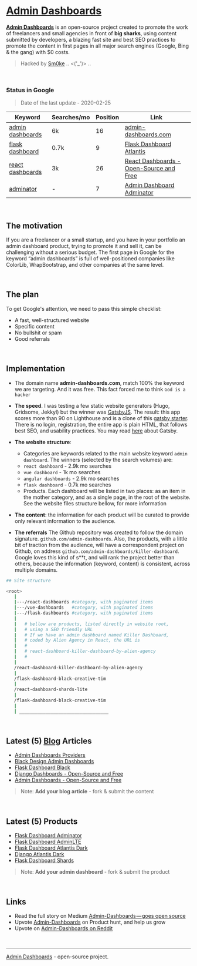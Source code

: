 
# [Admin Dashboards](https://admin-dashboards.com)

**[Admin Dashboards](https://admin-dashboards.com)** is an open-source project created to promote the work of freelancers and small agencies in front of **big sharks**, using content submitted by developers, a blazing fast site and best SEO practices to promote the content in first pages in all major search engines (Google, Bing & the gang) with $0 costs.

> Hacked by [Sm0ke](https://twitter.com/Sm0keDev) .. <('_')> ..

<br />

### Status in Google 

> Date of the last update - 2020-02-25

| Keyword | Searches/mo | Position | Link |
| --- | --- | --- | --- |
| [admin dashboards](https://www.google.com/search?q=admin+dashboards) | 6k | 16 | [admin-dashboards.com](https://admin-dashboards.com/) |
| [flask dashboard](https://www.google.com/search?q=flask+dashboard) | 0.7k | 9 | [Flask Dashboard Atlantis](https://admin-dashboards.com/flask-dashboard-atlantis) |
| [react dashboards](https://www.google.com/search?q=react+dashboards) | 3k | 26 | [React Dashboards - Open-Source and Free](https://admin-dashboards.com/blog/react-dashboards-curated-open-source-apps) |
| [adminator](https://www.google.com/search?q=adminator) | - | 7 | [Admin Dashboard Adminator](https://admin-dashboards.com/bootstrap-dashboard-adminator) |

<br />

## The motivation

If you are a freelancer or a small startup, and you have in your portfolio an admin dashboard product, trying to promote it and sell it, can be challenging without a serious budget. The first page in Google for the keyword “admin dashboards” is full of well-positioned companies like ColorLib, WrapBootstrap, and other companies at the same level.

<br />

## The plan

To get Google's attention, we need to pass this simple checklist:

- A fast, well-structured website
- Specific content
- No bullshit or spam
- Good referrals  

<br />

## Implementation

- The domain name **admin-dashboards.com**, match 100% the keyword we are targeting. And it was free. This fact forced me to think `God is a hacker`

- **The speed**. I was testing a few static website generators (Hugo, Gridsome, Jekkyl) but the winner was [GatsbyJS](https://www.gatsbyjs.org/). The result: this app scores more than 90 on Lighthouse and is a clone of this [gatsby starter](https://www.gatsbyjs.org/starters/GatsbyCentral/gatsby-v2-starter-lumen/). There is no login, registration, the entire app is plain HTML, that follows best SEO, and usability practices. You may read [here](https://www.gatsbyjs.org/docs/gatsby-core-philosophy/) about Gatsby.  

- **The website structure**:

  - Categories are keywords related to the main website keyword `admin dashboard`. The winners (selected by the search volumes) are:
  - `react dashboard` - 2.9k mo searches
  - `vue dashboard` - 1k mo searches
  - `angular dashboards` - 2.9k mo searches
  - `flask dashboard` - 0.7k mo searches
  - Products. Each dashboard will be listed in two places: as an item in the mother category, and as a single page, in the root of the website. See the website files structure bellow, for more information

- **The content**: the information for each product will be curated to provide only relevant information to the audience. 

- **The referrals** The Github repository was created to follow the domain signature. `github.com/admin-dashboards`. Also, the products, with a little bit of traction from the audience, will have a correspondent project on Github, on address `github.com/admin-dashboards/killer-dashboard`. Google loves this kind of s**t, and will rank the project better than others, because the information (keyword, content) is consistent, across multiple domains.

```bash
## Site structure

<root>
   |
   |---/react-dashboards #category, with paginated items
   |---/vue-dashboards   #category, with paginated items
   |---/flask-dashboards #category, with paginated items
   |
   |   # bellow are products, listed directly in website root,
   |   # using a SEO friendly URL
   |   # If we have an admin dashboard named Killer Dashboard,
   |   # coded by Alien Agency in React, the URL is
   |   #
   |   # react-dashboard-killer-dashboard-by-alien-agency  
   |   #
   |
   /react-dashboard-killer-dashboard-by-alien-agency
   |
   /flask-dashboard-black-creative-tim
   |
   /react-dashboard-shards-lite
   |
   /flask-dashboard-black-creative-tim
   |
   | __________________________________
```

<br />

## Latest (5) [Blog](https://admin-dashboards.com/tags/blog) Articles

- [Admin Dashboards Providers](https://admin-dashboards.com/blog/open-source-admin-dashboards-providers)
- [Black Design Admin Dashboards](https://admin-dashboards.com/blog/blog-open-source-admin-dashboards-black-design)
- [Flask Dashboard Black](https://admin-dashboards.com/blog/flask-dashboard-black-open-source-admin-panel)
- [Django Dashboards - Open-Source and Free](https://admin-dashboards.com/blog/django-dashboards-open-source-and-free)
- [Admin Dashboards - Open-Source and Free](https://admin-dashboards.com/blog/admin-dashboards-open-source-and-free)

> Note: **Add your blog article** - fork & submit the content

<br />

## Latest (5) Products

- [Flask Dashboard Adminator](https://admin-dashboards.com/flask-dashboard-adminator)
- [Flask Dashboard AdminLTE](https://admin-dashboards.com/flask-dashboard-adminlte)
- [Flask Dashboard Atlantis Dark](https://admin-dashboards.com/flask-dashboard-atlantis-dark)
- [Django Atlantis Dark](https://admin-dashboards.com/django-dashboard-atlantis-dark)
- [Flask Dashboard Shards](https://admin-dashboards.com/flask-dashboard-shards)

> Note: **Add your admin dashboard** - fork & submit the product

<br />

## Links

- Read the full story on Medium [Admin-Dashboards — goes open source](https://medium.com/@appseed.us/admin-dashboards-com-goes-open-source-2a95862b5eab)
- Upvote [Admin-Dashboards](https://www.producthunt.com/posts/admin-dashboards) on Product hunt, and help us grow
- Upvote on [Admin-Dashboards on Reddit](https://www.reddit.com/r/reactjs/comments/c64vw2/react_dashboards_opensource_released_under_the/)

<br />

---
[Admin Dashboards](https://admin-dashboards.com) - open-source project.

